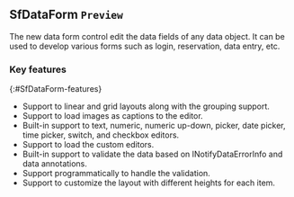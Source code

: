 ## SfDataForm `Preview`

The new data form control edit the data fields of any data object. It can be used to develop various forms such as login, reservation, data entry, etc.

### Key features
{:#SfDataForm-features}

* Support to linear and grid layouts along with the grouping support.
* Support to load images as captions to the editor.
* Built-in support to text, numeric, numeric up-down, picker, date picker, time picker, switch, and checkbox editors. 
* Support to load the custom editors.
* Built-in support to validate the data based on INotifyDataErrorInfo and data annotations. 
* Support programmatically to handle the validation. 
* Support to customize the layout with different heights for each item.